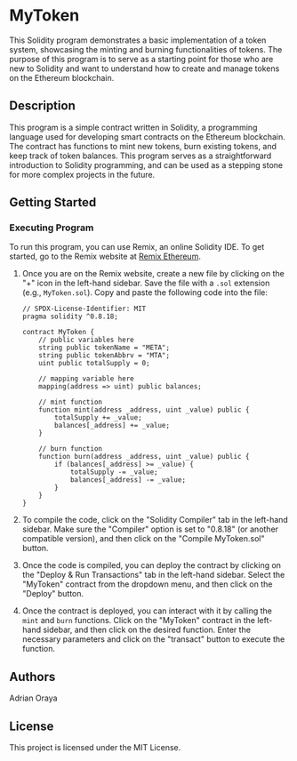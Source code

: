 # MyToken

This Solidity program demonstrates a basic implementation of a token system, showcasing the minting and burning functionalities of tokens. The purpose of this program is to serve as a starting point for those who are new to Solidity and want to understand how to create and manage tokens on the Ethereum blockchain.

## Description

This program is a simple contract written in Solidity, a programming language used for developing smart contracts on the Ethereum blockchain. The contract has functions to mint new tokens, burn existing tokens, and keep track of token balances. This program serves as a straightforward introduction to Solidity programming, and can be used as a stepping stone for more complex projects in the future.

## Getting Started

### Executing Program

To run this program, you can use Remix, an online Solidity IDE. To get started, go to the Remix website at [Remix Ethereum](https://remix.ethereum.org/).

1. Once you are on the Remix website, create a new file by clicking on the "+" icon in the left-hand sidebar. Save the file with a `.sol` extension (e.g., `MyToken.sol`). Copy and paste the following code into the file:

    ```solidity
    // SPDX-License-Identifier: MIT
    pragma solidity ^0.8.18;

    contract MyToken {
        // public variables here
        string public tokenName = "META";
        string public tokenAbbrv = "MTA";
        uint public totalSupply = 0;

        // mapping variable here
        mapping(address => uint) public balances;

        // mint function
        function mint(address _address, uint _value) public {
            totalSupply += _value;
            balances[_address] += _value;
        }

        // burn function
        function burn(address _address, uint _value) public {
            if (balances[_address] >= _value) {
                totalSupply -= _value;
                balances[_address] -= _value;
            }
        }
    }
    ```

2. To compile the code, click on the "Solidity Compiler" tab in the left-hand sidebar. Make sure the "Compiler" option is set to "0.8.18" (or another compatible version), and then click on the "Compile MyToken.sol" button.

3. Once the code is compiled, you can deploy the contract by clicking on the "Deploy & Run Transactions" tab in the left-hand sidebar. Select the "MyToken" contract from the dropdown menu, and then click on the "Deploy" button.

4. Once the contract is deployed, you can interact with it by calling the `mint` and `burn` functions. Click on the "MyToken" contract in the left-hand sidebar, and then click on the desired function. Enter the necessary parameters and click on the "transact" button to execute the function.

## Authors

Adrian Oraya

## License

This project is licensed under the MIT License.
